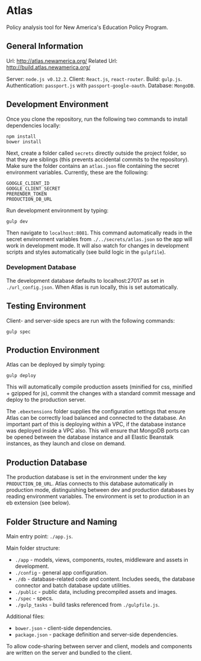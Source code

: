 # Atlas

Policy analysis tool for New America's Education Policy Program.

## General Information

Url: http://atlas.newamerica.org/
Related Url: http://build.atlas.newamerica.org/

Server: ``node.js v0.12.2``.
Client: ``React.js``, ``react-router``.
Build: ``gulp.js``.
Authentication: ``passport.js`` with ``passport-google-oauth``.
Database: ``MongoDB``.

## Development Environment

Once you clone the repository, run the following two commands to install dependencies locally:

	npm install
	bower install

Next, create a folder called ``secrets`` directly outside the project folder, so that they are siblings (this prevents accidental commits to the repository). Make sure the folder contains an ``atlas.json`` file containing the secret environment variables. Currently, these are the following:

	GOOGLE_CLIENT_ID
	GOOGLE_CLIENT_SECRET
	PRERENDER_TOKEN
	PRODUCTION_DB_URL

Run development environment by typing:

	gulp dev

Then navigate to ``localhost:8081``. This command automatically reads in the secret environment variables from ``./../secrets/atlas.json`` so the app will work in development mode. It will also watch for changes in development scripts and styles automatically (see build logic in the ``gulpfile``).

### Development Database

The development database defaults to localhost:27017 as set in ``./url_config.json``. When Atlas is run locally, this is set automatically.

## Testing Environment

Client- and server-side specs are run with the following commands:

	gulp spec

## Production Environment

Atlas can be deployed by simply typing:

	gulp deploy

This will automatically compile production assets (minified for css, minified + gzipped for js), commit the changes with a standard commit message and deploy to the production server.

The ``.ebextensions`` folder supplies the configuration settings that ensure Atlas can be correctly load balanced and connected to the database. An important part of this is deploying within a VPC, if the database instance was deployed inside a VPC also. This will ensure that MongoDB ports can be opened between the database instance and all Elastic Beanstalk instances, as they launch and close on demand.

## Production Database

The production database is set in the environment under the key ``PRODUCTION_DB_URL``. Atlas connects to this database automatically in production mode, distinguishing between dev and production databases by reading environment variables. The environment is set to production in an eb extension (see below).

## Folder Structure and Naming

Main entry point: ``./app.js``.

Main folder structure:
* ``./app`` - models, views, components, routes, middleware and assets in development.
* ``./config`` - general app configuration.
* ``./db`` - database-related code and content. Includes seeds, the database connector and batch database update utilities.
* ``./public`` - public data, including precompiled assets and images.
* ``./spec`` - specs.
* ``./gulp_tasks`` - build tasks referenced from ``./gulpfile.js``.

Additional files:
* ``bower.json`` - client-side dependencies.
* ``package.json`` - package definition and server-side dependencies.

To allow code-sharing between server and client, models and components are written on the server and bundled to the client.